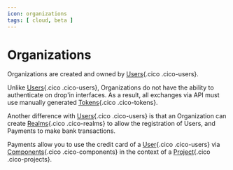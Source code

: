 ```yaml
---
icon: organizations
tags: [ cloud, beta ]
---
```

# Organizations

Organizations are created and owned by [Users](/concepts/owners/users){.cico .cico-users}.

Unlike [Users](/concepts/owners/users){.cico .cico-users}, Organizations do not have the ability to authenticate on drop'in interfaces. As a result, all exchanges via API must use manually generated [Tokens](/concepts/auth/tokens){.cico .cico-tokens}.

Another difference with [Users](/concepts/owners/users){.cico .cico-users} is that an Organization can create [Realms](/concepts/auth/realms){.cico .cico-realms} to allow the registration of Users, and Payments to make bank transactions.

Payments allow you to use the credit card of a [User](/concepts/owners/users){.cico .cico-users} via [Components](/concepts/interfaces/components){.cico .cico-components} in the context of a [Project](/concepts/catalog/projects){.cico .cico-projects}.
